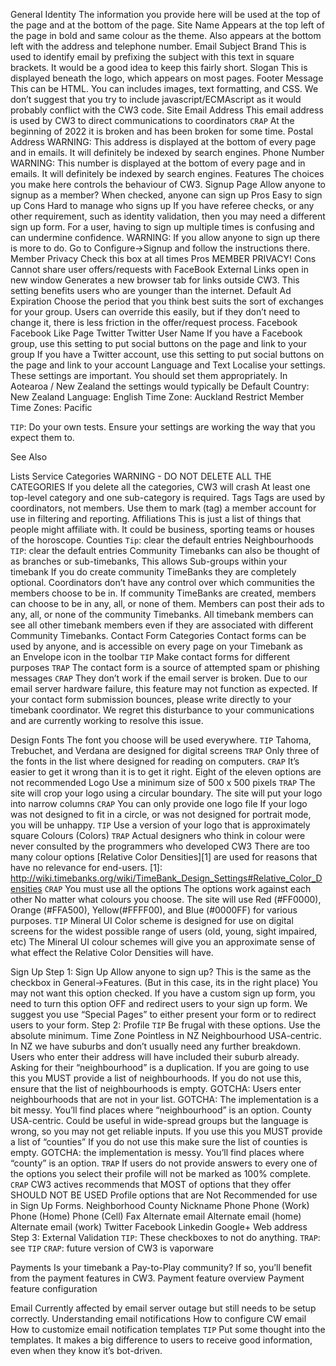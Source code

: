 General
	Identity
		The information you provide here will be used at the top of the page and at the bottom of the page.
		Site Name
			Appears at the top left of the page in bold and same colour as the theme. Also appears at the bottom left with the address and telephone number.
		Email Subject Brand
			This is used to identify email by prefixing the subject with this text in square brackets. It would be a good idea to keep this fairly short.
		Slogan
			This is displayed beneath the logo, which appears on most pages.
		Footer Message
			This can be HTML. You can includes images, text formatting, and CSS. We don’t suggest that you try to include javascript/ECMAscript as it would probably conflict with the CW3 code.
		Site Email Address
			This email address is used by CW3 to direct communications to coordinators
			``CRAP``
				At the beginning of 2022 it is broken and has been broken for some time.
		Postal Address
			WARNING: This address is displayed at the bottom of every page and in emails. It will definitely be indexed by search engines.
		Phone Number
			WARNING: This number is displayed at the bottom of every page and in emails. It will definitely be indexed by search engines.
	Features
		The choices you make here controls the behaviour of CW3.
		Signup Page
			Allow anyone to signup as a member?
				When checked, anyone can sign up
					Pros
						Easy to sign up
					Cons
						Hard to manage who signs up
						If you have referee checks, or any other requirement, such as identity validation, then you may need a different sign up form. For a user, having to sign up multiple times is confusing and can undermine confidence.
				WARNING: If you allow anyone to sign up there is more to do. Go to Configure->Signup and follow the instructions there.
		Member Privacy
			Check this box at all times
				Pros
					MEMBER PRIVACY!
				Cons
					Cannot share user offers/requests with FaceBook
		External Links open in new window
			Generates a new browser tab for links outside CW3. This setting benefits users who are younger than the internet.
		Default Ad Expiration
			Choose the period that you think best suits the sort of exchanges for your group. Users can override this easily, but if they don’t need to change it, there is less friction in the offer/request process.
		Facebook
		Facebook Like Page
		Twitter
		Twitter User Name
		If you have a Facebook group, use this setting to put social buttons on the page and link to your group
		If you have a Twitter account, use this setting to put social buttons on the page and link to your account
	Language and Text
		Localise your settings.
		These settings are important. You should set them appropriately.
		In Aotearoa / New Zealand the settings would typically be
			Default Country: New Zealand
			Language: English
			Time Zone: Auckland
			Restrict Member Time Zones: Pacific

``TIP``: Do your own tests. Ensure your settings are working the way that you expect them to.

See Also

Lists
	Service Categories
		WARNING - DO NOT DELETE ALL THE CATEGORIES
			If you delete all the categories, CW3 will crash
			At least one top-level category and one sub-category is required.
	Tags
		Tags are used by coordinators, not members. Use them to mark (tag) a member account for use in filtering and reporting.
	Affiliations
		This is just a list of things that people might affiliate with. It could be business, sporting teams or houses of the horoscope.
	Counties
		``Tip``: clear the default entries
	Neighbourhoods
		``TIP``: clear the default entries
	Community Timebanks
		can also be thought of as branches or sub-timebanks,
		This allows Sub-groups within your timebank
		If you do create community TimeBanks they are completely optional. Coordinators don’t have any control over which communities the members choose to be in.
			If community TimeBanks are created, members can choose to be in any, all, or none of them.
			Members can post their ads to any, all, or none of the community Timebanks.
		All timebank members can see all other timebank members even if they are associated with different Community Timebanks.
	Contact Form Categories
		Contact forms can be used by anyone, and is accessible on every page on your Timebank as an Envelope icon in the toolbar
		``TIP``
			Make contact forms for different purposes
		``TRAP``
			The contact form is a source of attempted spam or phishing messages
		``CRAP``
			They don’t work if the email server is broken.
		Due to our email server hardware failure, this feature may not function as expected. If your contact form submission bounces, please write directly to your timebank coordinator. We regret this disturbance to your communications and are currently working to resolve this issue.

Design
	Fonts
		The font you choose will be used everywhere.
		``TIP``
			Tahoma, Trebuchet, and Verdana are designed for digital screens
		``TRAP``
			Only three of the fonts in the list where designed for reading on computers.
		``CRAP``
			It’s easier to get it wrong than it is to get it right. Eight of the eleven options are not recommended
	Logo
		Use a minimum size of 500 x 500 pixels
		``TRAP``
			The site will crop your logo using a circular boundary.
			The site will put your logo into narrow columns
		``CRAP``
			You can only provide one logo file
			If your logo was not designed to fit in a circle, or was not designed for portrait mode, you will be unhappy.
		``TIP``
			Use a version of your logo that is approximately square
	Colours (Colors)
		``TRAP``
			Actual designers who think in colour were never consulted by the programmers who developed CW3
			There are too many colour options
			[Relative Color Densities][1] are used for reasons that have no relevance for end-users. [1]: http://wiki.timebanks.org/wiki/TimeBank_Design_Settings#Relative_Color_Densities
		``CRAP``
			You must use all the options
			The options work against each other
			No matter what colours you choose. The site will use Red (#FF0000), Orange (#FFA500), Yellow(#FFFF00), and Blue (#0000FF) for various purposes.
		``TIP``
			Mineral UI Color scheme is designed for use on digital screens for the widest possible range of users (old, young, sight impaired, etc)
			The Mineral UI colour schemes will give you an approximate sense of what effect the Relative Color Densities will have.

Sign Up
	Step 1: Sign Up
		Allow anyone to sign up?
			This is the same as the checkbox in General->Features. (But in this case, its in the right place)
		You may not want this option checked.
		If you have a custom sign up form, you need to turn this option OFF and redirect users to your sign up form. We suggest you use “Special Pages” to either present your form or to redirect users to your form.
	Step 2: Profile
		``TIP``
			Be frugal with these options. Use the absolute minimum.
				Time Zone
					Pointless in NZ
				Neighbourhood
					USA-centric. In NZ we have suburbs and don’t usually need any further breakdown.
					Users who enter their address will have included their suburb already. Asking for their “neighbourhood” is a duplication.
					If you are going to use this you MUST provide a list of neighbourhoods.
					If you do not use this, ensure that the list of neighbourhoods is empty.
					GOTCHA: Users enter neighbourhoods that are not in your list.
					GOTCHA: The implementation is a bit messy. You’ll find places where “neighbourhood” is an option.
				County
					USA-centric. Could be useful in wide-spread groups but the language is wrong, so you may not get reliable inputs.
					If you use this you MUST provide a list of “counties”
					If you do not use this make sure the list of counties is empty.
					GOTCHA: the implementation is messy. You’ll find places where “county” is an option.
		``TRAP``
			If users do not provide answers to every one of the options you select their profile will not be marked as 100% complete.
		``CRAP``
			CW3 actives recommends that MOST of options that they offer SHOULD NOT BE USED
				Profile options that are Not Recommended for use in Sign Up Forms.
					Neighborhood County Nickname Phone Phone (Work) Phone (Home) Phone (Cell) Fax Alternate email Alternate email (home) Alternate email (work) Twitter Facebook Linkedin Google+ Web address
	Step 3: External Validation
		``TIP``: These checkboxes to not do anything.
		``TRAP``: see ``TIP``
		``CRAP``: future version of CW3 is vaporware

Payments
	Is your timebank a Pay-to-Play community? If so, you’ll benefit from the payment features in CW3.
	Payment feature overview
	Payment feature configuration

Email
	Currently affected by email server outage but still needs to be setup correctly.
	Understanding email notifications
	How to configure CW email
	How to customize email notification templates
	``TIP``
		Put some thought into the templates. It makes a big difference to users to receive good information, even when they know it’s bot-driven.
